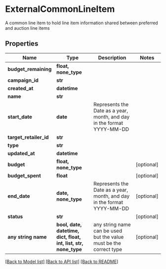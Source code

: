 # ExternalCommonLineItem

A common line item to hold line item information shared between preferred and auction line items

## Properties
Name | Type | Description | Notes
------------ | ------------- | ------------- | -------------
**budget_remaining** | **float, none_type** |  | 
**campaign_id** | **str** |  | 
**created_at** | **datetime** |  | 
**name** | **str** |  | 
**start_date** | **date** | Represents the Date as a year, month, and day in the format YYYY-MM-DD | 
**target_retailer_id** | **str** |  | 
**type** | **str** |  | 
**updated_at** | **datetime** |  | 
**budget** | **float, none_type** |  | [optional] 
**budget_spent** | **float** |  | [optional] 
**end_date** | **date, none_type** | Represents the Date as a year, month, and day in the format YYYY-MM-DD | [optional] 
**status** | **str** |  | [optional] 
**any string name** | **bool, date, datetime, dict, float, int, list, str, none_type** | any string name can be used but the value must be the correct type | [optional]

[[Back to Model list]](../README.md#documentation-for-models) [[Back to API list]](../README.md#documentation-for-api-endpoints) [[Back to README]](../README.md)


